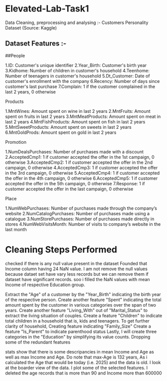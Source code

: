 # Elevated-Lab-Task1
Data Cleaning, preprocessing and analysing :- Customers Personality Dataset (Source: Kaggle)



## Dataset Features :-
##People

1.ID: Customer's unique identifier
2.Year_Birth: Customer's birth year
3.Kidhome: Number of children in customer's household
4.Teenhome: Number of teenagers in customer's household
5.Dt_Customer: Date of customer's enrollment with the company
6.Recency: Number of days since customer's last purchase
7.Complain: 1 if the customer complained in the last 2 years, 0 otherwise

Products

1.MntWines: Amount spent on wine in last 2 years
2.MntFruits: Amount spent on fruits in last 2 years
3.MntMeatProducts: Amount spent on meat in last 2 years
4.MntFishProducts: Amount spent on fish in last 2 years
5.MntSweetProducts: Amount spent on sweets in last 2 years
6.MntGoldProds: Amount spent on gold in last 2 years

Promotion

1.NumDealsPurchases: Number of purchases made with a discount
2.AcceptedCmp1: 1 if customer accepted the offer in the 1st campaign, 0 otherwise
3.AcceptedCmp2: 1 if customer accepted the offer in the 2nd campaign, 0 otherwise
4.AcceptedCmp3: 1 if customer accepted the offer in the 3rd campaign, 0 otherwise
5.AcceptedCmp4: 1 if customer accepted the offer in the 4th campaign, 0 otherwise
6.AcceptedCmp5: 1 if customer accepted the offer in the 5th campaign, 0 otherwise
7.Response: 1 if customer accepted the offer in the last campaign, 0 otherwise

Place

1.NumWebPurchases: Number of purchases made through the company’s website
2.NumCatalogPurchases: Number of purchases made using a catalogue
3.NumStorePurchases: Number of purchases made directly in stores
4.NumWebVisitsMonth: Number of visits to company’s website in the last month

# Cleaning Steps Performed
checked if there is any null value present in the dataset
Founded that Income column having 24 NaN value.
I am not remove the null values because dataet set have vary less records but we can remove them if dataset have significant records.
soo i filled the NaN values with mean Income of respective Education group.

Extract the "Age" of a customer by the "Year_Birth" indicating the birth year of the respective person.
Create another feature "Spent" indicating the total amount spent by the customer in various categories over the span of two years.
Create another feature "Living_With" out of "Marital_Status" to extract the living situation of couples.
Create a feature "Children" to indicate total children in a household that is, kids and teenagers.
To get further clarity of household, Creating feature indicating "Family_Size"
Create a feature "Is_Parent" to indicate parenthood status
Lastly, I will create three categories in the "Education" by simplifying its value counts.
Dropping some of the redundant features

stats show that there is some descripancies in mean Income and Age as well as max Income and Age.
Do note that max-Age is 132 years, As i calculated the Age that would be today (i.e. 2025) and the data is old.
I look at the boarder view of the data. I plot some of the selected features.
I deleted the age records that is more than 90 and Income more than 600000
